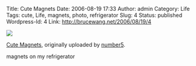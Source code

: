 Title: Cute Magnets
Date: 2006-08-19 17:33
Author: admin
Category: Life
Tags: cute, Life, magnets, photo, refrigerator
Slug: 4
Status: published
Wordpress-Id: 4
Link: http://brucewang.net/2006/08/19/4

<style type="text/css">
.flickr-photo { border: solid 2px #000000; }<br></br>
.flickr-yourcomment { }<br></br>
.flickr-frame { text-align: left; padding: 3px; }<br></br>
.flickr-caption { font-size: 0.8em; margin-top: 0px; }<br></br>
</style>
<div class="flickr-frame">

[![](http://static.flickr.com/62/206996508_0596a1023d.jpg)](http://www.flickr.com/photos/brucewang/206996508/ "photo sharing")  
  
  
<span class="flickr-caption">[Cute
Magnets](http://www.flickr.com/photos/brucewang/206996508/), originally
uploaded by [number5](http://www.flickr.com/people/brucewang/).</span>

</div>

magnets on my refrigerator
